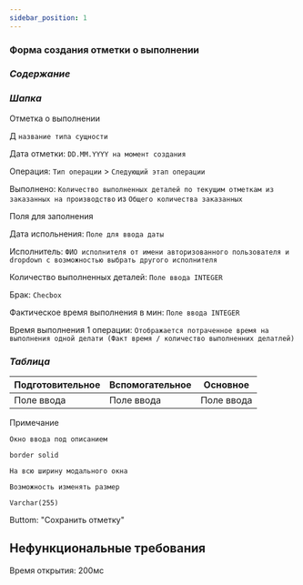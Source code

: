 ```yaml
---
sidebar_position: 1
---
```

### Форма создания отметки о выполнении

### *Содержание*

### *Шапка*

Отметка о выполнении

Д `название типа сущности`

Дата отметки: `DD.MM.YYYY на момент создания`

Операция: `Тип операции` > `Следующий этап операции`

Выполнено: `Количество выполненных деталей по текущим отметкам из заказанных на производство` из `Общего количества заказанных`

Поля для заполнения

Дата испольнения: `Поле для ввода даты`

Исполнитель: `ФИО исполнителя от имени авторизованного пользователя и dropdown с возможностью выбрать другого исполнителя`

Количество выполненных деталей: `Поле ввода INTEGER`

Брак: `Checbox`

Фактическое время выполнения в мин: `Поле ввода INTEGER`

Время выполнения 1 операции: `Отображается потраченное время на выполнения одной делати (Факт время / количество выполненних делатлей)`

### *Таблица*

|Подготовительное|Вспомогательное|Основное|
|---|---|---|
|Поле ввода|Поле ввода|Поле ввода|

Примечание

`Окно ввода под описанием`

`border solid`

`На всю ширину модального окна`

`Возможность изменять размер`

`Varchar(255)`

Buttom: "Сохранить отметку"

## Нефункциональные требования

Время открытия: 200мс
